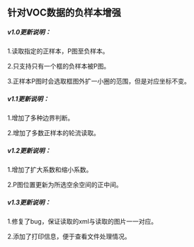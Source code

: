 ## 针对VOC数据的负样本增强
##### v1.0更新说明：

1.读取指定的正样本，P图至负样本。

2.只支持只有一个框的负样本被P图。

3.正样本P图时会选取框图外扩一小圈的范围，但是对应坐标不变。


##### v1.1更新说明：

1.增加了多种边界判断。

2.增加了多数正样本的轮流读取。


##### v1.2更新说明：

1.增加了扩大系数和缩小系数。

2.P图位置更新为所选空余空间的正中间。

##### v1.3更新说明：

1.修复了bug，保证读取的xml与读取的图片一一对应。

2.添加了打印信息，便于查看文件处理情况。